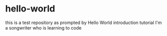 # hello-world
this is a test repository as prompted by Hello World introduction tutorial
I'm a songwriter who is learning to code
